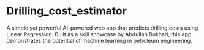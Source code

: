 # Drilling_cost_estimator
A simple yet powerful AI-powered web app that predicts drilling costs using Linear Regression. Built as a skill showcase by Abdullah Bukhari, this app demonstrates the potential of machine learning in petroleum engineering.
